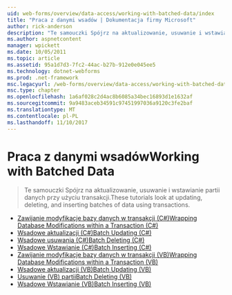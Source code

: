 ```yaml
---
uid: web-forms/overview/data-access/working-with-batched-data/index
title: "Praca z danymi wsadów | Dokumentacja firmy Microsoft"
author: rick-anderson
description: "Te samouczki Spójrz na aktualizowanie, usuwanie i wstawianie partii danych przy użyciu transakcji."
ms.author: aspnetcontent
manager: wpickett
ms.date: 10/05/2011
ms.topic: article
ms.assetid: 95a1d7d3-7fc2-44ac-b27b-912e0e045ee5
ms.technology: dotnet-webforms
ms.prod: .net-framework
msc.legacyurl: /web-forms/overview/data-access/working-with-batched-data
msc.type: chapter
ms.openlocfilehash: 1a6af028c2d4ac8b6085a34bec16893d1e1632af
ms.sourcegitcommit: 9a9483aceb34591c97451997036a9120c3fe2baf
ms.translationtype: MT
ms.contentlocale: pl-PL
ms.lasthandoff: 11/10/2017
---
```

<a name="working-with-batched-data"></a><span data-ttu-id="bb609-103">Praca z danymi wsadów</span><span class="sxs-lookup"><span data-stu-id="bb609-103">Working with Batched Data</span></span>
====================
> <span data-ttu-id="bb609-104">Te samouczki Spójrz na aktualizowanie, usuwanie i wstawianie partii danych przy użyciu transakcji.</span><span class="sxs-lookup"><span data-stu-id="bb609-104">These tutorials look at updating, deleting, and inserting batches of data using transactions.</span></span>


- [<span data-ttu-id="bb609-105">Zawijanie modyfikacje bazy danych w transakcji (C#)</span><span class="sxs-lookup"><span data-stu-id="bb609-105">Wrapping Database Modifications within a Transaction (C#)</span></span>](wrapping-database-modifications-within-a-transaction-cs.md)
- [<span data-ttu-id="bb609-106">Wsadowe aktualizacji (C#)</span><span class="sxs-lookup"><span data-stu-id="bb609-106">Batch Updating (C#)</span></span>](batch-updating-cs.md)
- [<span data-ttu-id="bb609-107">Wsadowe usuwania (C#)</span><span class="sxs-lookup"><span data-stu-id="bb609-107">Batch Deleting (C#)</span></span>](batch-deleting-cs.md)
- [<span data-ttu-id="bb609-108">Wsadowe Wstawianie (C#)</span><span class="sxs-lookup"><span data-stu-id="bb609-108">Batch Inserting (C#)</span></span>](batch-inserting-cs.md)
- [<span data-ttu-id="bb609-109">Zawijanie modyfikacje bazy danych w transakcji (VB)</span><span class="sxs-lookup"><span data-stu-id="bb609-109">Wrapping Database Modifications within a Transaction (VB)</span></span>](wrapping-database-modifications-within-a-transaction-vb.md)
- [<span data-ttu-id="bb609-110">Wsadowe aktualizacji (VB)</span><span class="sxs-lookup"><span data-stu-id="bb609-110">Batch Updating (VB)</span></span>](batch-updating-vb.md)
- [<span data-ttu-id="bb609-111">Usuwanie (VB) partii</span><span class="sxs-lookup"><span data-stu-id="bb609-111">Batch Deleting (VB)</span></span>](batch-deleting-vb.md)
- [<span data-ttu-id="bb609-112">Wsadowe Wstawianie (VB)</span><span class="sxs-lookup"><span data-stu-id="bb609-112">Batch Inserting (VB)</span></span>](batch-inserting-vb.md)
